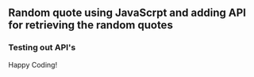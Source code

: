 ## Random quote using JavaScrpt and adding API for retrieving the random quotes

### Testing out API's 

Happy Coding!